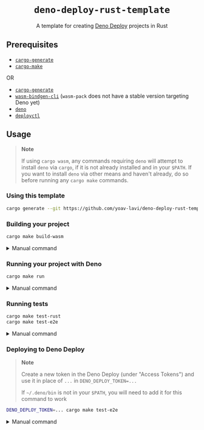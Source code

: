 <div align="center">
  <h1>
    <code>deno-deploy-rust-template</code>
  </h1>
</div>

<p align="center">
A template for creating <a href="https://deno.com/deploy">Deno Deploy</a> projects in Rust
</p>

## Prerequisites

- [`cargo-generate`](https://github.com/cargo-generate/cargo-generate)
- [`cargo-make`](https://github.com/sagiegurari/cargo-make#installation)

OR

- [`cargo-generate`](https://github.com/cargo-generate/cargo-generate)
- [`wasm-bindgen-cli`](https://rustwasm.github.io/wasm-bindgen/reference/cli.html) (`wasm-pack` does not have a stable version targeting Deno yet)
- [`deno`](https://deno.land)
- [`deployctl`](https://github.com/denoland/deployctl)

## Usage

> **Note**
>
> If using `cargo wasm`, any commands requiring `deno` will attempt to install `deno` via `cargo`, if it is not already installed and in your `$PATH`.
> If you want to install `deno` via other means and haven't already, do so before running any `cargo make` commands.

### Using this template

```sh
cargo generate --git https://github.com/yoav-lavi/deno-deploy-rust-template.git --name my-project
```

### Building your project

```sh
cargo make build-wasm
```

<details>
<summary>Manual command</summary>
<br>
```sh
cargo build --release --target wasm32-unknown-unknown \
&& wasm-bindgen target/wasm32-unknown-unknown/release/{{crate_name}}.wasm --target deno --out-dir build/
```
</details>

### Running your project with Deno

```sh
cargo make run
```

<details>
<summary>Manual command</summary>
<br>
```sh
deno run --allow-read --allow-net src/index.ts
```
</details>

### Running tests

```sh
cargo make test-rust
cargo make test-e2e
```

<details>
<summary>Manual command</summary>
<br>
```sh
cargo test --target wasm32-unknown-unknown
deno test --allow-read --allow-net tests/e2e.ts
```
</details>


### Deploying to Deno Deploy

> **Note**
>
> Create a new token in the Deno Deploy (under "Access Tokens") and use it in place of `...` in `DENO_DEPLOY_TOKEN=...`
>
> If `~/.deno/bin` is not in your `$PATH`, you will need to add it for this command to work


```sh
DENO_DEPLOY_TOKEN=... cargo make test-e2e
```

<details>
<summary>Manual command</summary>
<br>
> **Note**
>
> Create a new token in the Deno Deploy (under "Access Tokens") and use it in place of `...` in `--token=...`
>
> If `~/.deno/bin` is not in your `$PATH`, you will need to add it for this command to work 

```sh
deployctl deploy --token=...  --project={{deno-deploy-project-name}} src/index.ts --exclude "target/"
```
</details>



